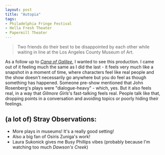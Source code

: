 ```yaml
---
layout: post
title: "Autopia"
tags:
- Philadelphia Fringe Festival
- Hella Fresh Theater
- Papermill Theater
---
```

> Two friends do their best to be disappointed by each other while waiting in line at the Los Angeles County Museum of Art.

As a follow up to [*Cana of Galilee*](/2019-02-15-cana-of-galilee), I wanted to see this production. I came out of it feeling much the same as I did the last - it feels very much like a snapshot in a moment of time, where characters feel like real people and the show doesn't necessarily go anywhere but you do feel as though something has happened.
Someone pre-show mentioned that John Rosenberg's plays were "dialogue-heavy" - which, yes. But it also feels real, in a way that *Gilmore Girls*'s fast-talking feels real. People talk like that, dropping points in a conversation and avoiding topics or poorly hiding their feelings. 

## (a lot of) Stray Observations:
- More plays in museums! It's a really good setting!
- Also a big fan of Osiris Zuniga's work!
- Laura Sukonick gives me Busy Phillips vibes (probably because I'm watching too much *Dawson's Creek*)
